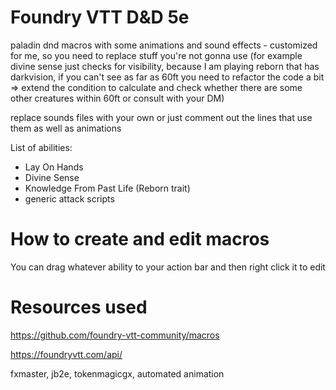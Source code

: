 # Foundry VTT D&D 5e
paladin dnd macros with some animations and sound effects - customized for me, so you need to replace stuff you're not gonna use (for example divine sense just checks for visibility, because I am playing reborn that has darkvision, if you can't see as far as 60ft you need to refactor the code a bit => extend the condition to calculate and check whether there are some other creatures within 60ft or consult with your DM)

replace sounds files with your own or just comment out the lines that use them as well as animations

List of abilities:
 - Lay On Hands
 - Divine Sense
 - Knowledge From Past Life (Reborn trait)
 - generic attack scripts

# How to create and edit macros

You can drag whatever ability to your action bar and then right click it to edit

# Resources used

https://github.com/foundry-vtt-community/macros

https://foundryvtt.com/api/

fxmaster,
jb2e,
tokenmagicgx,
automated animation
